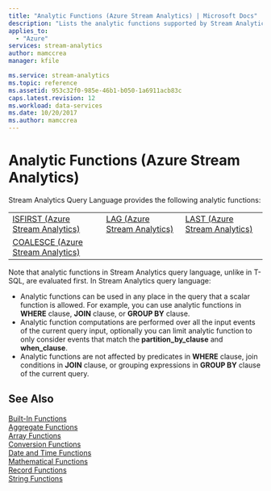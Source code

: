 ```yaml
---
title: "Analytic Functions (Azure Stream Analytics) | Microsoft Docs"
description: "Lists the analytic functions supported by Stream Analytics Query Language"
applies_to: 
  - "Azure"
services: stream-analytics
author: mamccrea
manager: kfile

ms.service: stream-analytics
ms.topic: reference
ms.assetid: 953c32f0-985e-46b1-b050-1a6911acb83c
caps.latest.revision: 12
ms.workload: data-services
ms.date: 10/20/2017
ms.author: mamccrea
---
```


# Analytic Functions (Azure Stream Analytics)
  Stream Analytics Query Language provides the following analytic functions:  
  
||||  
|-|-|-|  
|[ISFIRST &#40;Azure Stream Analytics&#41;](isfirst-azure-stream-analytics.md)|[LAG &#40;Azure Stream Analytics&#41;](lag-azure-stream-analytics.md)|[LAST &#40;Azure Stream Analytics&#41;](last-azure-stream-analytics.md)|
|[COALESCE &#40;Azure Stream Analytics&#41;](coalesce-azure-stream-analytics.md)|||
  
Note that analytic functions in Stream Analytics query language, unlike in T-SQL, are evaluated first. In Stream Analytics query language:
* Analytic functions can be used in any place in the query that a scalar function is allowed. For example, you can use analytic functions in **WHERE** clause, **JOIN** clause, or **GROUP BY** clause.
* Analytic function computations are performed over all the input events of the current query input, optionally you can limit analytic function to only consider events that match the **partition_by_clause** and **when_clause**.
* Analytic functions are not affected by predicates in **WHERE** clause, join conditions in **JOIN** clause, or grouping expressions in **GROUP BY** clause of the current query.
  
## See Also  
 [Built-In Functions](built-in-functions-azure-stream-analytics.md)   
 [Aggregate Functions](aggregate-functions-azure-stream-analytics.md)   
 [Array Functions](array-functions-stream-analytics.md)   
 [Conversion Functions](conversion-functions-azure-stream-analytics.md)   
 [Date and Time Functions](date-and-time-functions-azure-stream-analytics.md)   
 [Mathematical Functions](mathematical-functions-azure-stream-analytics.md)   
 [Record Functions](record-functions-azure-stream-analytics.md)   
 [String Functions](string-functions-azure-stream-analytics.md)  
  
  
